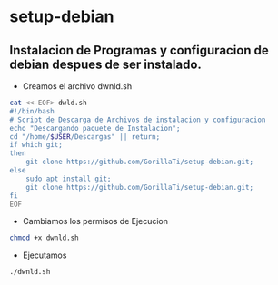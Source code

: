 # setup-debian
## Instalacion de Programas y configuracion de debian despues de ser instalado.
* Creamos el archivo dwnld.sh
````bash
cat <<-EOF> dwld.sh
#!/bin/bash
# Script de Descarga de Archivos de instalacion y configuracion
echo "Descargando paquete de Instalacion";
cd "/home/$USER/Descargas" || return;
if which git;
then
    git clone https://github.com/GorillaTi/setup-debian.git;
else
    sudo apt install git;
    git clone https://github.com/GorillaTi/setup-debian.git;
fi
EOF
````
* Cambiamos los permisos de Ejecucion
````bash
chmod +x dwnld.sh
````
* Ejecutamos
````bash
./dwnld.sh
````
